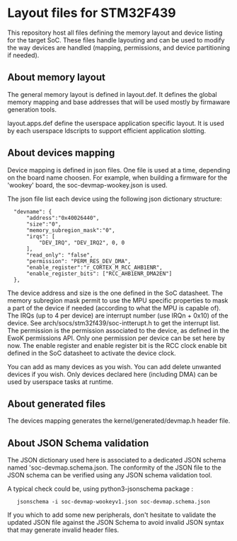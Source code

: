 # Layout files for STM32F439

This repository host all files defining the memory layout and device listing for the target SoC.
These files handle layouting and can be used to modify the way devices are handled (mapping,
permissions, and device partitioning if needed).

## About memory layout

The general memory layout is defined in layout.def. It defines the global memory mapping and base
addresses that will be used mostly by firmaware generation tools.

layout.apps.def define the userspace application specific layout. It is used by each userspace
ldscripts to support efficient application slotting.

## About devices mapping

Device mapping is defined in json files. One file is used at a time, depending on the board name
choosen. For example, when building a firmware for the 'wookey' board, the soc-devmap-wookey.json is used.

The json file list each device using the following json dictionary structure:

```
  "devname": {
      "address":"0x40026440",
      "size":"0",
      "memory_subregion_mask":"0",
      "irqs": [
          "DEV_IRQ", "DEV_IRQ2", 0, 0
      ],
      "read_only": "false",
      "permission": "PERM_RES_DEV_DMA",
      "enable_register":"r_CORTEX_M_RCC_AHB1ENR",
      "enable_register_bits": ["RCC_AHB1ENR_DMA2EN"]
  },
```

The device address and size is the one defined in the SoC datasheet. The memory subregion mask permit to
use the MPU specific properties to mask a part of the device if needed (according to what the MPU is capable of).
The IRQs (up to 4 per device) are interrupt number (use IRQn + 0x10) of the device. See arch/socs/stm32f439/soc-intterupt.h to get the interrupt list.
The permission is the permission associated to the device, as defined in the EwoK permissions API. Only one permission
per device can be set here by now.
The enable register and enable register bit is the RCC clock enable bit defined in the SoC datasheet to activate
the device clock.

You can add as many devices as you wish. You can add delete unwanted devices if you wish. Only devices declared here
(including DMA) can be used by userspace tasks at runtime.

## About generated files

The devices mapping generates the kernel/generated/devmap.h header file.

## About JSON Schema validation

The JSON dictionary used here is associated to a dedicated JSON schema named 'soc-devmap.schema.json.
The conformity of the JSON file to the JSON schema can be verified using any JSON schema validation tool.

A typical check could be, using python3-jsonschema package :

```
   jsonschema -i soc-devmap-wookeyv1.json soc-devmap.schema.json
```

If you which to add some new peripherals, don't hesitate to validate the updated JSON file against the JSON Schema to avoid invalid JSON syntax that may generate invalid header files.
